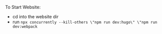 To Start Website: 
- cd into the website dir
- run `npx concurrently --kill-others \"npm run dev:hugo\" \"npm run dev:webpack`
